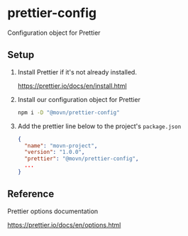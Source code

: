 # prettier-config

Configuration object for Prettier

## Setup

1. Install Prettier if it's not already installed.

    <https://prettier.io/docs/en/install.html>

2. Install our configuration object for Prettier

    ```bash
    npm i -D "@movn/prettier-config"
    ```

3. Add the prettier line below to the project's `package.json`

    ```json
    {
      "name": "movn-project",
      "version": "1.0.0",
      "prettier": "@movn/prettier-config",
      ...
    }
    ```

## Reference

Prettier options documentation

<https://prettier.io/docs/en/options.html>

